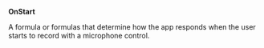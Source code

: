 **OnStart**

A formula or formulas that determine how the app responds when the user starts to record with a microphone control.
